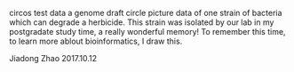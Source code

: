 circos test data
a genome draft circle picture data of one strain of bacteria which can degrade a herbicide. This strain was isolated by our lab in my postgradate study time, a really wonderful memory! To remember this time, to learn more ablout bioinformatics, I draw this.

Jiadong Zhao
2017.10.12